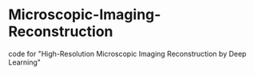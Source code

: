 # Microscopic-Imaging-Reconstruction
code for "High-Resolution Microscopic Imaging Reconstruction by Deep Learning"
